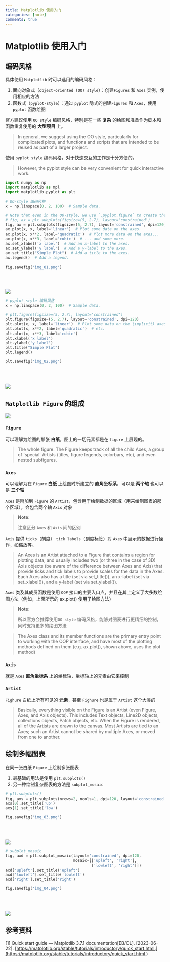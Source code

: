 ```yaml
---
title: Matplotlib 使用入门
categories: [note]
comments: true
---
```


# Matplotlib 使用入门

## 编码风格

具体使用 `Matplotlib` 时可以选用的编码风格：

1. 面向对象式（`object-oriented (OO) style`）：创建`Figures` 和 `Axes` 实例，使用相应的方法
2. 函数式（`pyplot-style`）：通过 `pyplot` 隐式的创建`Figures` 和 `Axes`，使用 `pyplot` 函数绘图

官方建议使用 `OO style` 编码风格，特别是在一些 **复杂** 的绘图和准备作为脚本和函数重复使用的 **大型项目** 上。

> In general, we suggest using the OO style, particularly for complicated plots, and functions and scripts that are intended to be reused as part of a larger project.

使用 `pyplot style` 编码风格，对于快速交互的工作是十分方便的。

>  However, the pyplot style can be very convenient for quick interactive work.

```python
import numpy as np
import matplotlib as mpl
import matplotlib.pyplot as plt

```

```python
# OO-style 编码风格
x = np.linspace(0, 2, 100)  # Sample data.

# Note that even in the OO-style, we use `.pyplot.figure` to create the Figure.
# fig, ax = plt.subplots(figsize=(5, 2.7), layout='constrained')
fig, ax = plt.subplots(figsize=(5, 2.7), layout='constrained', dpi=120)
ax.plot(x, x, label='linear')  # Plot some data on the axes.
ax.plot(x, x**2, label='quadratic')  # Plot more data on the axes...
ax.plot(x, x**3, label='cubic')  # ... and some more.
ax.set_xlabel('x label')  # Add an x-label to the axes.
ax.set_ylabel('y label')  # Add a y-label to the axes.
ax.set_title("Simple Plot")  # Add a title to the axes.
ax.legend()  # Add a legend.

fig.savefig('img_01.png')

```
​    
<!-- ![png](2023_06_21_SummaryMatplotlib_files/2023_06_21_SummaryMatplotlib_8_0.png) -->
​    
<img src="{{ '/assets/2023-06-22/img_01.png' | relative_url }}">

```python
# pyplot-style 编码风格
x = np.linspace(0, 2, 100)  # Sample data.

# plt.figure(figsize=(5, 2.7), layout='constrained')
plt.figure(figsize=(5, 2.7), layout='constrained', dpi=120)
plt.plot(x, x, label='linear')  # Plot some data on the (implicit) axes.
plt.plot(x, x**2, label='quadratic')  # etc.
plt.plot(x, x**3, label='cubic')
plt.xlabel('x label')
plt.ylabel('y label')
plt.title("Simple Plot")
plt.legend()

plt.savefig('img_02.png')

```
​    
<!-- ![png](2023_06_21_SummaryMatplotlib_files/2023_06_21_SummaryMatplotlib_9_0.png) -->
​    
<img src="{{ '/assets/2023-06-22/img_02.png' | relative_url }}">

##  `Matplotlib Figure` 的组成

<!-- ![](img/img-01.jpeg) -->

<!-- <img src="img/img-01.jpeg" style="zoom:35%;" /> -->

<img src="{{ '/assets/2023-06-22/img-01.jpeg' | relative_url }}">

### `Figure`

可以理解为绘图的那张 **白纸**，图上的一切元素都是在 `figure` 上展现的。

> The whole figure. The Figure keeps track of all the child Axes, a group of 'special' Artists (titles, figure legends, colorbars, etc), and even nested subfigures.

### `Axes`

可以理解为在 `Figure` **白纸** 上绘图时所建立的 **直角坐标系**，可以是 **两个轴** 也可以是 **三个轴**

`Axes` 是附加到 `Figure` 的 `Artist`，包含用于绘制数据的区域（用来绘制图表的那个区域），会包含两个轴 `Axis` 对象

> **Note:**
> 
> 注意区分 `Axes` 和 `Axis` 间的区别

`Axis` 提供 `ticks`（刻度） `tick labels`（刻度标签）对 `Axes` 中展示的数据进行操作，如缩放等。


> An Axes is an Artist attached to a Figure that contains a region for plotting data, and usually includes two (or three in the case of 3D) Axis objects (be aware of the difference between Axes and Axis) that provide ticks and tick labels to provide scales for the data in the Axes. Each Axes also has a title (set via set_title()), an x-label (set via set_xlabel()), and a y-label (set via set_ylabel()).

`Axes` 类及其成员函数是使用 `OOP` 接口的主要入口点，并且在其上定义了大多数绘图方法（例如，上面所示的 ax.plot() 使用了绘图方法）

> **Note:**
> 
> 所以官方会推荐使用`OO style` 编码风格，能够对图表进行更精细的控制，同时支持更多的绘图方法 

> The Axes class and its member functions are the primary entry point to working with the OOP interface, and have most of the plotting methods defined on them (e.g. ax.plot(), shown above, uses the plot method)

### `Axis`

就是 `Axes` **直角坐标系** 上的坐标轴，坐标轴上的元素由它来控制

### `Artist`

`Fighure` 白纸上所有可见的 **元素**，甚至 `Fighure` 也是属于 `Artist` 这个大类的

> Basically, everything visible on the Figure is an Artist (even Figure, Axes, and Axis objects). This includes Text objects, Line2D objects, collections objects, Patch objects, etc. When the Figure is rendered, all of the Artists are drawn to the canvas. Most Artists are tied to an Axes; such an Artist cannot be shared by multiple Axes, or moved from one to another.

## 绘制多幅图表

在同一张白纸 `Figure` 上绘制多张图表

1. 最基础的用法是使用 `plt.subplots()`
2. 另一种绘制复杂图表的方法是 `subplot_mosaic`


```python
# plt.subplots()
fig, axs = plt.subplots(nrows=2, ncols=1, dpi=120, layout='constrained')
axs[0].set_title('up')
axs[1].set_title('low')

fig.savefig('img_03.png')

```
​    
<!-- ![png](2023_06_21_SummaryMatplotlib_files/2023_06_21_SummaryMatplotlib_24_0.png) -->
​    
<img src="{{ '/assets/2023-06-22/img_03.png' | relative_url }}">

```python
# subplot_mosaic
fig, axd = plt.subplot_mosaic(layout='constrained', dpi=120,
                              mosaic=[['upleft', 'right'],
                                      ['lowleft', 'right']])
axd['upleft'].set_title('upleft')
axd['lowleft'].set_title('lowleft')
axd['right'].set_title('right')

fig.savefig('img_04.png')

```
​    
<!-- ![png](2023_06_21_SummaryMatplotlib_files/2023_06_21_SummaryMatplotlib_25_0.png) -->
​  
<img src="{{ '/assets/2023-06-22/img_04.png' | relative_url }}">

## 参考资料

[1]	Quick start guide — Matplotlib 3.7.1 documentation[EB/OL]. [2023-06-22]. [https://matplotlib.org/stable/tutorials/introductory/quick_start.html.](https://matplotlib.org/stable/tutorials/introductory/quick_start.html.)

